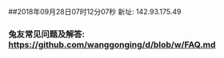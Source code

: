##2018年09月28日07时12分07秒 新址: 142.93.175.49
### 兔友常见问题及解答: https://github.com/wanggonging/d/blob/w/FAQ.md
